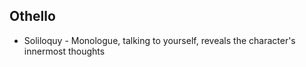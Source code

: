## Othello

- Soliloquy - Monologue, talking to yourself, reveals the character's innermost thoughts

